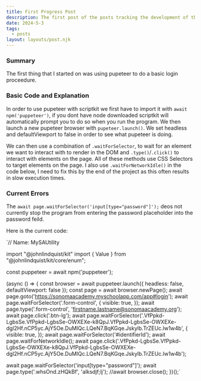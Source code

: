 ```yaml
---
title: First Progress Post
description: The first post of the posts tracking the development of the mySAUtility tool.
date: 2024-5-3
tags:
  - posts
layout: layouts/post.njk
---
```



### Summary

The first thing that I started on was using pupeteer to do a basic login proceedure. 

### Basic Code and Explanation

In order to use pupeteer with scriptkit we first have to import it with `await npm('puppeteer')`, if you dont have node downloaded scriptkit will automatically prompt you to do so when you run the program.
We then launch a new pupeteer browser with `pupeteer.launch()`. We set headless and defaultViewport to false in order to see what pupeteer is doing.

We can then use a combination of `.waitForSelector`, to wait for an element we want to interact with to render in the DOM and `.type()`/`.click()` to interact with elements on the page. All of these methods use CSS Selectors to target elements on the page. 
I also use `.waitForNetworkIdle()` in the code below, I need to fix this by the end of the project as this often results in slow execution times.

### Current Errors
The `await page.waitForSelector('input[type="password"]');` deos not currently stop the program from entering the password placeholder into the password feild.

Here is the current code:

`// Name: MySAUtility

import "@johnlindquist/kit"
import { Value } from "@johnlindquist/kit/core/enum";

const puppeteer = await npm('puppeteer');

(async () => {
const browser = await puppeteer.launch({
    headless: false,
    defaultViewport: false
});
const page = await browser.newPage();
await page.goto('https://sonomaacademy.myschoolapp.com/app#login');
await page.waitForSelector('.form-control', {
    visible: true,
  });
await page.type('.form-control', 'firstname.lastname@sonomaacademy.org');
await page.click('.btn-lg');
await page.waitForSelector('.VfPpkd-LgbsSe.VfPpkd-LgbsSe-OWXEXe-k8QpJ.VfPpkd-LgbsSe-OWXEXe-dgl2Hf.nCP5yc.AjY5Oe.DuMIQc.LQeN7.BqKGqe.Jskylb.TrZEUc.lw1w4b', {
    visible: true,
});
await page.waitForSelector('#identifierId');
await page.waitForNetworkIdle();
await page.click('.VfPpkd-LgbsSe.VfPpkd-LgbsSe-OWXEXe-k8QpJ.VfPpkd-LgbsSe-OWXEXe-dgl2Hf.nCP5yc.AjY5Oe.DuMIQc.LQeN7.BqKGqe.Jskylb.TrZEUc.lw1w4b');

await page.waitForSelector('input[type="password"]');
await page.type('.whsOnd.zHQkBf', 'alksdjf;lj');
//await browser.close();
})();`